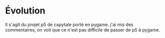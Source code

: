 # Évolution

Il s'agit du projet p5 de capytale porté en pygame.
j'ai mis des commentaires, on voit que ce n'est pas difficile de passer de p5 à pygame.
